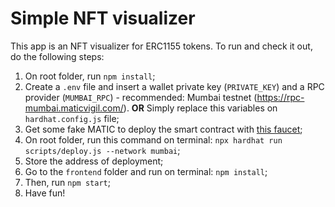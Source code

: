 # Simple NFT visualizer

This app is an NFT visualizer for ERC1155 tokens. To run and check it out, do the following steps:
1. On root folder, run `npm install`;
2. Create a `.env` file and insert a wallet private key (`PRIVATE_KEY`) and a RPC provider (`MUMBAI_RPC`) - recommended: Mumbai testnet (https://rpc-mumbai.maticvigil.com/). **OR** Simply replace this variables on `hardhat.config.js` file;
3. Get some fake MATIC to deploy the smart contract with [this faucet](https://faucet.polygon.technology/);
4. On root folder, run this command on terminal: `npx hardhat run scripts/deploy.js --network mumbai`;
5. Store the address of deployment;
6. Go to the `frontend` folder and run on terminal: `npm install`;
7. Then, run `npm start`;
8. Have fun!
